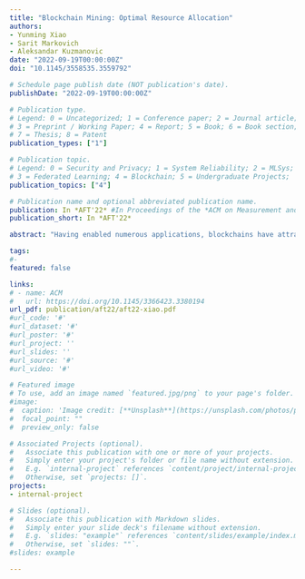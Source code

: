 ```yaml
---
title: "Blockchain Mining: Optimal Resource Allocation"
authors:
- Yunming Xiao
- Sarit Markovich
- Aleksandar Kuzmanovic
date: "2022-09-19T00:00:00Z"
doi: "10.1145/3558535.3559792"

# Schedule page publish date (NOT publication's date).
publishDate: "2022-09-19T00:00:00Z"

# Publication type.
# Legend: 0 = Uncategorized; 1 = Conference paper; 2 = Journal article;
# 3 = Preprint / Working Paper; 4 = Report; 5 = Book; 6 = Book section;
# 7 = Thesis; 8 = Patent
publication_types: ["1"]

# Publication topic.
# Legend: 0 = Security and Privacy; 1 = System Reliability; 2 = MLSys; 
# 3 = Federated Learning; 4 = Blockchain; 5 = Undergraduate Projects;  6 = Uncategorized; 
publication_topics: ["4"]

# Publication name and optional abbreviated publication name.
publication: In *AFT'22* #In Proceedings of the *ACM on Measurement and Analysis of Computing Systems* 
publication_short: In *AFT'22*

abstract: "Having enabled numerous applications, blockchains have attracted not only much attention, in the past decade, but also huge amount of resources: talent, capital, energy, etc. Focusing on the mining side of the market, in this paper, we aim at understanding how to efficiently use the resources mining and staking pools attract. We start with developing predictions about factors that increase the efficient allocation of pools' resources. We then test our predictions based on a general model for optimal resource allocation that we develop, as well as data we collected on pools' actual resource allocations. We find that pools can increase resource efficiency by mining for more blockchains as well as by increasing the frequency of resource re-allocation. Further, we enroll to mining pools as a miner to understand and comment on how pools can encourage their miners to increase the efficiency of their allocation. While our empirical investigation mostly focuses on the BTC family, we show that our theory and results are general and applicable to the Ethereum family as well as other PoW and PoS chains. "

tags:
#- 
featured: false

links:
# - name: ACM
#   url: https://doi.org/10.1145/3366423.3380194
url_pdf: publication/aft22/aft22-xiao.pdf
#url_code: '#'
#url_dataset: '#'
#url_poster: '#'
#url_project: ''
#url_slides: ''
#url_source: '#'
#url_video: '#'

# Featured image
# To use, add an image named `featured.jpg/png` to your page's folder. 
#image:
#  caption: 'Image credit: [**Unsplash**](https://unsplash.com/photos/pLCdAaMFLTE)'
#  focal_point: ""
#  preview_only: false

# Associated Projects (optional).
#   Associate this publication with one or more of your projects.
#   Simply enter your project's folder or file name without extension.
#   E.g. `internal-project` references `content/project/internal-project/index.md`.
#   Otherwise, set `projects: []`.
projects:
- internal-project

# Slides (optional).
#   Associate this publication with Markdown slides.
#   Simply enter your slide deck's filename without extension.
#   E.g. `slides: "example"` references `content/slides/example/index.md`.
#   Otherwise, set `slides: ""`.
#slides: example

---
```

